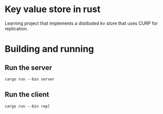 # Key value store in rust
Learning project that implements a distibuted kv store that uses CURP for replication.

# Building and running

## Run the server

```
cargo run --bin server
```

## Run the client

```
cargo run --bin repl
```